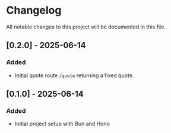 # Changelog

All notable changes to this project will be documented in this file.

## [0.2.0] - 2025-06-14
### Added
- Initial quote route `/quote` returning a fixed quote.

## [0.1.0] - 2025-06-14

### Added
- Initial project setup with Bun and Hono
